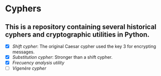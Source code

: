 # Cyphers
## This is a repository containing several historical cyphers and cryptographic utilities in Python. 

 - [x] *Shift cypher*: The original Caesar cypher used the key 3 for encrypting messages.
 - [x] *Substitution cypher*: Stronger than a shift cypher.
 - [x] *Frecuency analysis utility*
 - [ ] *Vigenère cypher*
